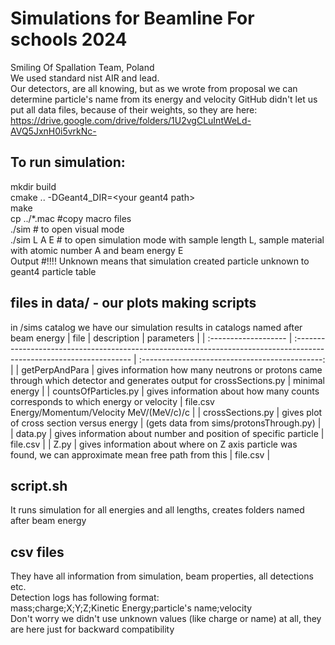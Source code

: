 # Simulations for Beamline For schools 2024
Smiling Of Spallation Team, Poland\
We used standard nist AIR and lead.\
Our detectors, are all knowing, but as we wrote from proposal we can determine particle's name from its energy and velocity
GitHub didn't let us put all data files, because of their weights, so they are here: https://drive.google.com/drive/folders/1U2vgCLuIntWeLd-AVQ5JxnH0i5vrkNc-
## To run simulation:
mkdir build\
cmake .. -DGeant4_DIR=\<your geant4 path\>\
make\
cp ../*.mac #copy macro files\
./sim # to open visual mode\
./sim L A E # to open simulation mode with sample length L, sample material with atomic number A and beam energy E\
Output #!!!! Unknown  means that simulation created particle unknown to geant4 particle table
## files in data/ - our plots making scripts
in /sims catalog we have our simulation results in catalogs named after beam energy
| file                 | description                                                                                                          |                   parameters                    |
| :------------------- | :------------------------------------------------------------------------------------------------------------------- | :---------------------------------------------: |
| getPerpAndPara       | gives information how many neutrons or protons came through which detector and generates output for crossSections.py |                 minimal energy                  |
| countsOfParticles.py | gives information about how many counts corresponds to which energy or velocity                                      | file.csv Energy/Momentum/Velocity MeV/(MeV/c)/c |
| crossSections.py     | gives plot of cross section versus energy                                                                            |     (gets data from sims/protonsThrough.py)     |
| data.py              | gives information about number and position of specific particle                                                     |                    file.csv                     |
| Z.py                 | gives information about where on Z axis particle was found, we can approximate mean free path from this              |                    file.csv                     |
## script.sh
It runs simulation for all energies and all lengths, creates folders named after beam energy
## csv files
They have all information from simulation, beam properties, all detections etc.\
Detection logs has following format:\
mass;charge;X;Y;Z;Kinetic Energy;particle's name;velocity\
Don't worry we didn't use unknown values (like charge or name) at all, they are here just for backward compatibility